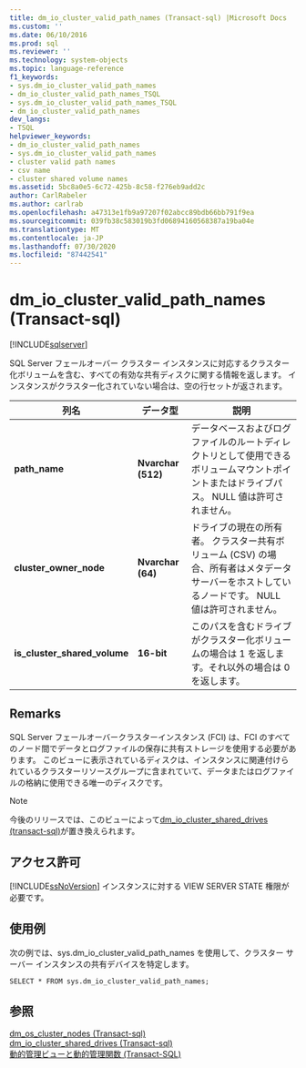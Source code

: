```yaml
---
title: dm_io_cluster_valid_path_names (Transact-sql) |Microsoft Docs
ms.custom: ''
ms.date: 06/10/2016
ms.prod: sql
ms.reviewer: ''
ms.technology: system-objects
ms.topic: language-reference
f1_keywords:
- sys.dm_io_cluster_valid_path_names
- dm_io_cluster_valid_path_names_TSQL
- sys.dm_io_cluster_valid_path_names_TSQL
- dm_io_cluster_valid_path_names
dev_langs:
- TSQL
helpviewer_keywords:
- dm_io_cluster_valid_path_names
- sys.dm_io_cluster_valid_path_names
- cluster valid path names
- csv name
- cluster shared volume names
ms.assetid: 5bc8a0e5-6c72-425b-8c58-f276eb9add2c
author: CarlRabeler
ms.author: carlrab
ms.openlocfilehash: a47313e1fb9a97207f02abcc89bdb66bb791f9ea
ms.sourcegitcommit: 039fb38c583019b3fd06894160568387a19ba04e
ms.translationtype: MT
ms.contentlocale: ja-JP
ms.lasthandoff: 07/30/2020
ms.locfileid: "87442541"
---
```

# <a name="sysdm_io_cluster_valid_path_names-transact-sql"></a>dm_io_cluster_valid_path_names (Transact-sql)
[!INCLUDE[sqlserver](../../includes/applies-to-version/sqlserver.md)]

  SQL Server フェールオーバー クラスター インスタンスに対応するクラスター化ボリュームを含む、すべての有効な共有ディスクに関する情報を返します。 インスタンスがクラスター化されていない場合は、空の行セットが返されます。  
  
|列名|データ型|説明|  
|-----------------|---------------|-----------------|  
|**path_name**|**Nvarchar (512)**|データベースおよびログファイルのルートディレクトリとして使用できるボリュームマウントポイントまたはドライブパス。 NULL 値は許可されません。|  
|**cluster_owner_node**|**Nvarchar (64)**|ドライブの現在の所有者。 クラスター共有ボリューム (CSV) の場合、所有者はメタデータサーバーをホストしているノードです。 NULL 値は許可されません。|  
|**is_cluster_shared_volume**|**16-bit**|このパスを含むドライブがクラスター化ボリュームの場合は 1 を返します。それ以外の場合は 0 を返します。|  
  
## <a name="remarks"></a>Remarks  
 SQL Server フェールオーバークラスターインスタンス (FCI) は、FCI のすべてのノード間でデータとログファイルの保存に共有ストレージを使用する必要があります。 このビューに表示されているディスクは、インスタンスに関連付けられているクラスターリソースグループに含まれていて、データまたはログファイルの格納に使用できる唯一のディスクです。  
  
> [!NOTE]  
>  今後のリリースでは、このビューによって[dm_io_cluster_shared_drives &#40;transact-sql&#41;](../../relational-databases/system-dynamic-management-views/sys-dm-io-cluster-shared-drives-transact-sql.md)が置き換えられます。  
  
## <a name="permissions"></a>アクセス許可  
 [!INCLUDE[ssNoVersion](../../includes/ssnoversion-md.md)] インスタンスに対する VIEW SERVER STATE 権限が必要です。  
  
## <a name="examples"></a>使用例  
 次の例では、sys.dm_io_cluster_valid_path_names を使用して、クラスター サーバー インスタンスの共有デバイスを特定します。  
  
```  
SELECT * FROM sys.dm_io_cluster_valid_path_names;  
```  
  
## <a name="see-also"></a>参照  
 [dm_os_cluster_nodes &#40;Transact-sql&#41;](../../relational-databases/system-dynamic-management-views/sys-dm-os-cluster-nodes-transact-sql.md)   
 [dm_io_cluster_shared_drives &#40;Transact-sql&#41;](../../relational-databases/system-dynamic-management-views/sys-dm-io-cluster-shared-drives-transact-sql.md)   
 [動的管理ビューと動的管理関数 &#40;Transact-SQL&#41;](~/relational-databases/system-dynamic-management-views/system-dynamic-management-views.md)  
  
  

